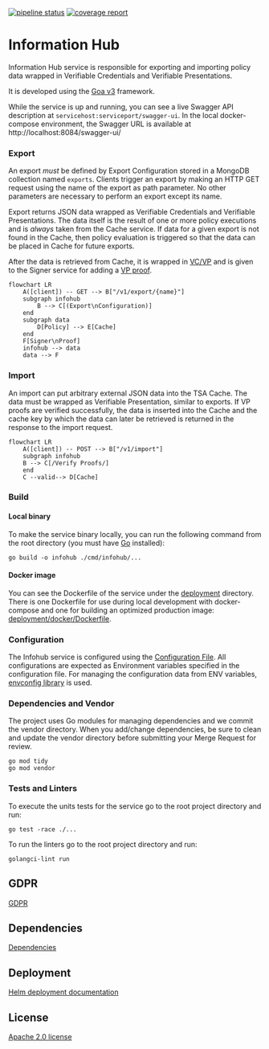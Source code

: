 [![pipeline status](https://github.com/eclipse-xfsc/trusted-info-hub/badges/main/pipeline.svg)](https://github.com/eclipse-xfsc/trusted-info-hub/-/commits/main)
[![coverage report](https://github.com/eclipse-xfsc/trusted-info-hub/badges/main/coverage.svg)](https://github.com/eclipse-xfsc/trusted-info-hub/-/commits/main)

# Information Hub

Information Hub service is responsible for exporting and importing policy data 
wrapped in Verifiable Credentials and Verifiable Presentations.

It is developed using the [Goa v3](https://goa.design/) framework.

While the service is up and running, you can see a live Swagger API
description at `servicehost:serviceport/swagger-ui`. In the local docker-compose
environment, the Swagger URL is available at http://localhost:8084/swagger-ui/

### Export

An export *must* be defined by Export Configuration stored in a MongoDB collection named `exports`.
Clients trigger an export by making an HTTP GET request using the name of the export as path
parameter. No other parameters are necessary to perform an export except its name. 

Export returns JSON data wrapped as Verifiable Credentials and Verifiable Presentations. 
The data itself is the result of one or more policy executions and is *always* taken from
the Cache service. If data for a given export is not found in the Cache, then policy evaluation
is triggered so that the data can be placed in Cache for future exports.

After the data is retrieved from Cache, it is wrapped in [VC/VP](https://www.w3.org/TR/vc-data-model) 
and is given to the Signer service for adding a [VP proof](https://www.w3.org/TR/vc-data-model/#proofs-signatures).

```mermaid  
flowchart LR
	A([client]) -- GET --> B["/v1/export/{name}"] 
	subgraph infohub
		B --> C[(Export\nConfiguration)]
	end
	subgraph data
		D[Policy] --> E[Cache]
	end
	F[Signer\nProof]
	infohub --> data
	data --> F
```

### Import

An import can put arbitrary external JSON data into the TSA Cache.
The data must be wrapped as Verifiable Presentation, similar to exports.
If VP proofs are verified successfully, the data is inserted into the Cache
and the cache key by which the data can later be retrieved is returned 
in the response to the import request.

```mermaid  
flowchart LR
	A([client]) -- POST --> B["/v1/import"] 
	subgraph infohub
	B --> C[/Verify Proofs/]
	end
	C --valid--> D[Cache]
```
### Build

#### Local binary
To make the service binary locally, you can run the following command from the root
directory (you must have [Go](https://go.dev/) installed):
```shell
go build -o infohub ./cmd/infohub/...
```

#### Docker image

You can see the Dockerfile of the service under the [deployment](./deployment) directory.
There is one Dockerfile for use during local development with docker-compose and one for
building an optimized production image: [deployment/docker/Dockerfile](./deployment/docker/Dockerfile).

### Configuration

The Infohub service is configured using the [Configuration File](./internal/config/config.go).
All configurations are expected as Environment variables specified in the
configuration file. For managing the configuration data from ENV variables,
[envconfig library](https://github.com/kelseyhightower/envconfig) is used.

### Dependencies and Vendor

The project uses Go modules for managing dependencies and we commit the vendor directory.
When you add/change dependencies, be sure to clean and update the vendor directory before
submitting your Merge Request for review.

```shell
go mod tidy
go mod vendor
```

### Tests and Linters

To execute the units tests for the service go to the root project directory and run:

```shell
go test -race ./...
```

To run the linters go to the root project directory and run:
```shell
golangci-lint run
```

## GDPR

[GDPR](GDPR.md)

## Dependencies

[Dependencies](go.mod)

## Deployment

[Helm deployment documentation](deployment/helm/README.md)

## License

[Apache 2.0 license](LICENSE)
